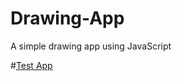 # Drawing-App
A simple drawing app using JavaScript

#[Test App](https://d-y-a-g.github.io/Drawing-App/)
